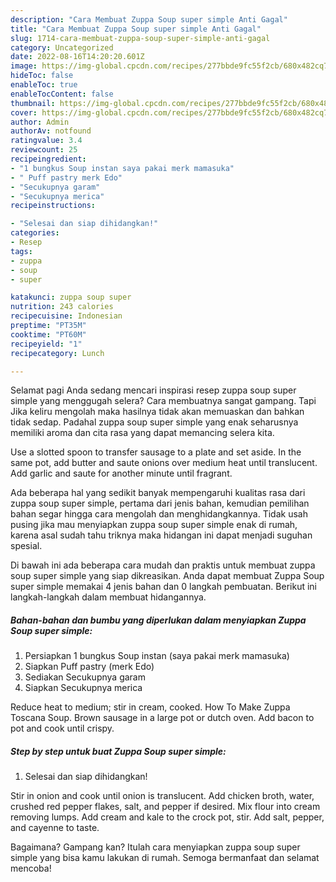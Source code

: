 ```yaml
---
description: "Cara Membuat Zuppa Soup super simple Anti Gagal"
title: "Cara Membuat Zuppa Soup super simple Anti Gagal"
slug: 1714-cara-membuat-zuppa-soup-super-simple-anti-gagal
category: Uncategorized
date: 2022-08-16T14:20:20.601Z
image: https://img-global.cpcdn.com/recipes/277bbde9fc55f2cb/680x482cq70/zuppa-soup-super-simple-foto-resep-utama.jpg
hideToc: false
enableToc: true
enableTocContent: false
thumbnail: https://img-global.cpcdn.com/recipes/277bbde9fc55f2cb/680x482cq70/zuppa-soup-super-simple-foto-resep-utama.jpg
cover: https://img-global.cpcdn.com/recipes/277bbde9fc55f2cb/680x482cq70/zuppa-soup-super-simple-foto-resep-utama.jpg
author: Admin
authorAv: notfound
ratingvalue: 3.4
reviewcount: 25
recipeingredient:
- "1 bungkus Soup instan saya pakai merk mamasuka"
- " Puff pastry merk Edo"
- "Secukupnya garam"
- "Secukupnya merica"
recipeinstructions:

- "Selesai dan siap dihidangkan!"
categories:
- Resep
tags:
- zuppa
- soup
- super

katakunci: zuppa soup super 
nutrition: 243 calories
recipecuisine: Indonesian
preptime: "PT35M"
cooktime: "PT60M"
recipeyield: "1"
recipecategory: Lunch

---
```



Selamat pagi Anda sedang mencari inspirasi resep zuppa soup super simple yang menggugah selera? Cara membuatnya sangat gampang. Tapi Jika keliru mengolah maka hasilnya tidak akan memuaskan dan bahkan tidak sedap. Padahal zuppa soup super simple yang enak seharusnya memiliki aroma dan cita rasa yang dapat memancing selera kita.


Use a slotted spoon to transfer sausage to a plate and set aside. In the same pot, add butter and saute onions over medium heat until translucent. Add garlic and saute for another minute until fragrant.

Ada beberapa hal yang sedikit banyak mempengaruhi kualitas rasa dari zuppa soup super simple, pertama dari jenis bahan, kemudian pemilihan bahan segar hingga cara mengolah dan menghidangkannya. Tidak usah pusing jika mau menyiapkan zuppa soup super simple enak di rumah, karena asal sudah tahu triknya maka hidangan ini dapat menjadi suguhan spesial.


Di bawah ini ada beberapa cara mudah dan praktis untuk membuat zuppa soup super simple yang siap dikreasikan. Anda dapat membuat Zuppa Soup super simple memakai 4 jenis bahan dan 0 langkah pembuatan. Berikut ini langkah-langkah dalam membuat hidangannya.

<!--inarticleads1-->

##### Bahan-bahan dan bumbu yang diperlukan dalam menyiapkan Zuppa Soup super simple:

1. Persiapkan 1 bungkus Soup instan (saya pakai merk mamasuka)
1. Siapkan  Puff pastry (merk Edo)
1. Sediakan Secukupnya garam
1. Siapkan Secukupnya merica


Reduce heat to medium; stir in cream, cooked. How To Make Zuppa Toscana Soup. Brown sausage in a large pot or dutch oven. Add bacon to pot and cook until crispy. 

<!--inarticleads2-->

##### Step by step untuk buat Zuppa Soup super simple:


1. Selesai dan siap dihidangkan!

Stir in onion and cook until onion is translucent. Add chicken broth, water, crushed red pepper flakes, salt, and pepper if desired. Mix flour into cream removing lumps. Add cream and kale to the crock pot, stir. Add salt, pepper, and cayenne to taste. 

Bagaimana? Gampang kan? Itulah cara menyiapkan zuppa soup super simple yang bisa kamu lakukan di rumah. Semoga bermanfaat dan selamat mencoba!
